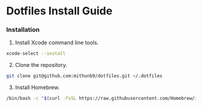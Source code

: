 # Dotfiles Install Guide

### Installation

1. Install Xcode command line tools.

```bash
xcode-select --install
```

2. Clone the repository.

```bash
git clone git@github.com:mithunb9/dotfiles.git ~/.dotfiles
```

3. Install Homebrew.

```bash
/bin/bash -c "$(curl -fsSL https://raw.githubusercontent.com/Homebrew/install/HEAD/install.sh)"
```
